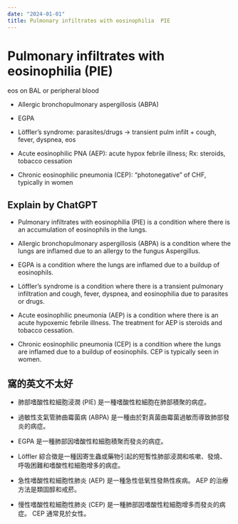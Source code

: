 ```yaml
---
date: "2024-01-01"
title: Pulmonary infiltrates with eosinophilia  PIE 
---
```



# Pulmonary infiltrates with eosinophilia (PIE)

eos on BAL or peripheral blood

* Allergic bronchopulmonary aspergillosis (ABPA)

* EGPA

* Löffler’s syndrome: parasites/drugs → transient pulm infilt + cough, fever, dyspnea, eos

* Acute eosinophilic PNA (AEP): acute hypox febrile illness; Rx: steroids, tobacco cessation

* Chronic eosinophilic pneumonia (CEP): “photonegative” of CHF, typically in women


## Explain by ChatGPT


* Pulmonary infiltrates with eosinophilia (PIE) is a condition where there is an accumulation of eosinophils in the lungs.

* Allergic bronchopulmonary aspergillosis (ABPA) is a condition where the lungs are inflamed due to an allergy to the fungus Aspergillus.

* EGPA is a condition where the lungs are inflamed due to a buildup of eosinophils.

* Löffler’s syndrome is a condition where there is a transient pulmonary infiltration and cough, fever, dyspnea, and eosinophilia due to parasites or drugs.

* Acute eosinophilic pneumonia (AEP) is a condition where there is an acute hypoxemic febrile illness. The treatment for AEP is steroids and tobacco cessation.

* Chronic eosinophilic pneumonia (CEP) is a condition where the lungs are inflamed due to a buildup of eosinophils. CEP is typically seen in women.

## 窩的英文不太好

* 肺部嗜酸性粒細胞浸潤 (PIE) 是一種嗜酸性粒細胞在肺部積聚的病症。

* 過敏性支氣管肺曲霉菌病 (ABPA) 是一種由於對真菌曲霉菌過敏而導致肺部發炎的病症。

* EGPA 是一種肺部因嗜酸性粒細胞積聚而發炎的病症。

* Löffler 綜合徵是一種因寄生蟲或藥物引起的短暫性肺部浸潤和咳嗽、發燒、呼吸困難和嗜酸性粒細胞增多的病症。

* 急性嗜酸性粒細胞性肺炎 (AEP) 是一種急性低氧性發熱性疾病。 AEP 的治療方法是類固醇和戒菸。

* 慢性嗜酸性粒細胞性肺炎 (CEP) 是一種肺部因嗜酸性粒細胞增多而發炎的病症。 CEP 通常見於女性。
